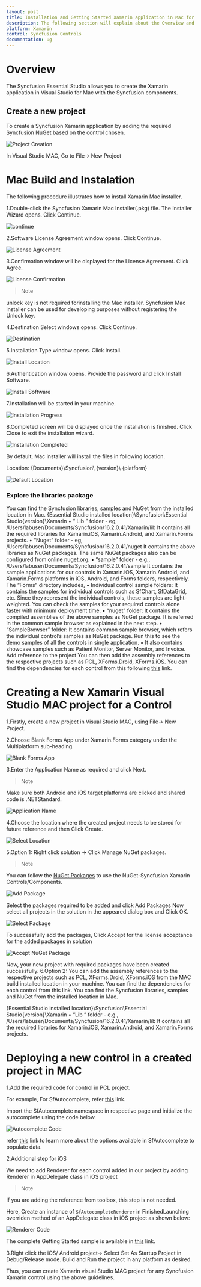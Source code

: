 ```yaml
---
layout: post
title: Installation and Getting Started Xamarin application in Mac for Syncfusion component
description: The following section will explain about the Overview and Installation process of Xamarin application in Visual Studio for Mac.
platform: Xamarin
control: Syncfusion Controls
documentation: ug
---
```


# Overview

The Syncfusion Essential Studio allows you to create the Xamarin application in Visual Studio for Mac with the Syncfusion components.

## Create a new project

To create a Syncfusion Xamarin application by adding the required Syncfusion NuGet based on the control chosen.

![Project Creation](Images/project-creation.png)

In Visual Studio MAC, Go to File-> New Project

# Mac Build and Instalation

The following procedure illustrates how to install Xamarin Mac installer.

1.Double-click the Syncfusion Xamarin Mac Installer(.pkg) file. The Installer Wizard opens. Click Continue.

![continue](Images/continue.JPG)

2.Software License Agreement window opens. Click Continue.

![License Agreement](Images/license-agreement.JPG)

3.Confirmation window will be displayed for the License Agreement. Click Agree.

![License Confirmation](Images/license-confirmation.JPG)

> Note

unlock key is not required forinstalling the Mac installer. Syncfusion Mac installer can be used for developing purposes without registering the Unlock key.

4.Destination Select windows opens. Click Continue.

![Destination](Images/destination.JPG)

5.Installation Type window opens. Click Install.

![Install Location](Images/install-location.JPG)

6.Authentication window opens. Provide the password and click Install Software.

![Install Software](Images/install-software.PNG)

7.Installation will be started in your machine.

![Installation Progress](Images/installation-progress.JPG)


8.Completed screen will be displayed once the installation is finished. Click Close to exit the installation wizard.

![Installation Completed](Images/installation-completed.JPG)

By default, Mac installer will install the files in following location.

Location: {Documents}\Syncfusion\ {version}\ {platform}

![Default Location](Images/default-location.PNG)

### Explore the libraries package

You can find the Syncfusion libraries, samples and NuGet from the installed location in Mac.
{Essential Studio installed location}\Syncfusion\Essential Studio{version}\Xamarin
•	“ Lib ” folder - eg, /Users/labuser/Documents/Syncfusion/16.2.0.41/Xamarin/lib
It contains all the required libraries for Xamarin.iOS, Xamarin.Android, and Xamarin.Forms projects.
•	“Nuget” folder - eg, /Users/labuser/Documents/Syncfusion/16.2.0.41/nuget
It contains the above libraries as NuGet packages. The same NuGet packages also can be configured from online nuget.org.
•	“sample” folder - e.g., /Users/labuser/Documents/Syncfusion/16.2.0.41/sample
It contains the sample applications for our controls in Xamarin.iOS, Xamarin.Android, and Xamarin.Forms platforms in iOS, Android, and Forms folders, respectively.
The “Forms” directory includes,
•	Individual control sample folders: It contains the samples for individual controls such as SfChart, SfDataGrid, etc. Since they represent the individual controls, these samples are light-weighted. You can check the samples for your required controls alone faster with minimum deployment time.
•	“nuget” folder: It contains the compiled assemblies of the above samples as NuGet package. It is referred in the common sample browser as explained in the next step.
•	“SampleBrowser” folder: It contains common sample browser, which refers the individual control’s samples as NuGet package. Run this to see the demo samples of all the controls in single application.
•	It also contains showcase samples such as Patient Monitor, Server Monitor, and Invoice.
Add reference to the project
You can then add the assembly references to the respective projects such as PCL, XForms.Droid, XForms.iOS. You can find the dependencies for each control from this following [this](https://help.syncfusion.com/xamarin/introduction/control-dependencies) link.


# Creating a New Xamarin Visual Studio MAC project for a Control 

1.Firstly, create a new project in Visual Studio MAC, using File-> New Project.

2.Choose Blank Forms App under Xamarin.Forms category under the Multiplatform sub-heading.

![Blank Forms App](Images/blank-forms-app.PNG)

3.Enter the Application Name as required and click Next.

> Note

Make sure both Android and iOS target platforms are clicked and shared code is .NETStandard.

![Application Name](Images/application-name.PNG)

4.Choose the location where the created project needs to be stored for future reference and then Click Create.

![Select Location](Images/select-location.PNG)

5.Option 1: Right click solution -> Click Manage NuGet packages.

> Note

You can follow the [NuGet Packages](https://help.syncfusion.com/xamarin/visual-studio-integration/nuget-packages) to use the NuGet-Syncfusion Xamarin Controls/Components.


![Add Package](Images/addpackages.PNG)

Select the packages required to be added and click Add Packages
Now select all projects in the solution in the appeared dialog box and Click OK.

![Select Package](Images/select-package.PNG)

To successfully add the packages, Click Accept for the license acceptance for the added packages in solution

![Accept NuGet Package](Images/accept-nuget-package.PNG)

Now, your new project with required packages have been created successfully.
6.Option 2: 
You can add the assembly references to the respective projects such as PCL, XForms.Droid, XForms.iOS from the MAC build installed location in your machine. You can find the dependencies for each control from this link.
You can find the Syncfusion libraries, samples and NuGet from the installed location in Mac.

{Essential Studio installed location}\Syncfusion\Essential Studio{version}\Xamarin
•	“Lib ” folder - e.g., /Users/labuser/Documents/Syncfusion/16.2.0.41/Xamarin/lib
It contains all the required libraries for Xamarin.iOS, Xamarin.Android, and Xamarin.Forms projects.


# Deploying a new control in a created project in MAC

1.Add the required code for control in PCL project.

For example, For SfAutocomplete, refer  [this](https://help.syncfusion.com/xamarin/autocomplete/getting-started#initializing-autocomplete) link.

Import the SfAutocomplete namespace in respective page and initialize the autocomplete using the code below.

![Autocomplete Code](Images/autocomplete-code.PNG)

refer [this](https://help.syncfusion.com/xamarin/autocomplete/populating-data) link to learn more about the options available in SfAutocomplete to populate data.

2.Additional step for iOS

We need to add Renderer for each control added in our project by adding Renderer in AppDelegate class in  iOS project

> Note

If you are adding the reference from toolbox, this step is not needed.

Here, Create an instance of `SfAutocompleteRenderer` in FinishedLaunching overriden method of an AppDelegate class in iOS project as shown below:

![Renderer Code](Images/renderer-code.PNG)

The complete Getting Started sample is available in [this](http://www.syncfusion.com/downloads/support/directtrac/general/ze/AutoComplete312348434.zip) link.

3.Right click the iOS/ Android project-> Select Set As Startup Project in Debug/Release mode. Build and Run the project in any platform as desired.	

Thus, you can create Xamarin visual Studio MAC project for any Syncfusion Xamarin control using the above guidelines.